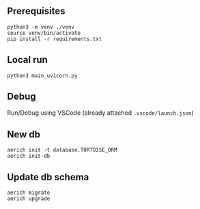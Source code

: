 ## Prerequisites

```
python3 -m venv ./venv
source venv/bin/activate
pip install -r requirements.txt
```

## Local run

```
python3 main_uvicorn.py
```



## Debug

Run/Debug using VSCode (already attached `.vscode/launch.json`)


## New db

```
aerich init -t database.TORTOISE_ORM
aerich init-db
```


## Update db schema

```
aerich migrate
aerich upgrade
```
